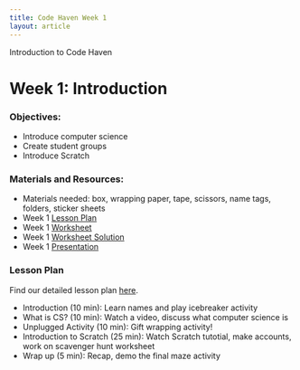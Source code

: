```yaml
---
title: Code Haven Week 1
layout: article
---
```


Introduction to Code Haven

<!--more-->

# Week 1: Introduction

### Objectives: 
- Introduce computer science
- Create student groups
- Introduce Scratch

### Materials and Resources: 
- Materials needed: box, wrapping paper, tape, scissors, name tags, folders, sticker sheets
- Week 1 [Lesson Plan](https://drive.google.com/open?id=10dzuF52k5ceHPmHzmMG2YBKTk4wA3RqxGW6Su1AM-q8)
- Week 1 [Worksheet](https://drive.google.com/open?id=1p4BvVFWij5q1kqrJEmtonAcdoEwmUaXabjkaH8RNH-I)
- Week 1 [Worksheet Solution](https://scratch.mit.edu/projects/379918045/)
- Week 1 [Presentation](https://drive.google.com/open?id=14J_n43yNtxCOylPKlyuwmlBjFTYqn646ysUIkxApMyo)

### Lesson Plan
Find our detailed lesson plan [here](https://drive.google.com/open?id=10dzuF52k5ceHPmHzmMG2YBKTk4wA3RqxGW6Su1AM-q8).
- Introduction (10 min): Learn names and play icebreaker activity
- What is CS? (10 min): Watch a video, discuss what computer science is
- Unplugged Activity (10 min): Gift wrapping activity!
- Introduction to Scratch (25 min): Watch Scratch tutotial, make accounts, work on scavenger hunt worksheet
- Wrap up (5 min): Recap, demo the final maze activity


